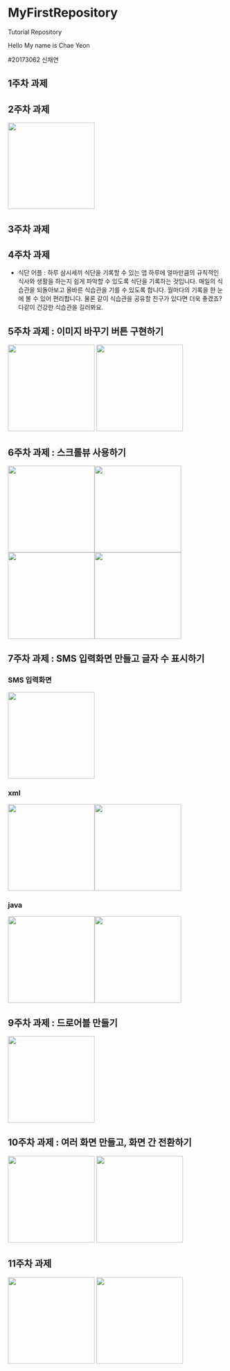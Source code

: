 # MyFirstRepository
Tutorial Repository

Hello My name is Chae Yeon

#20173062 신채연

## 1주차 과제

## 2주차 과제
<img src = "https://github.com/schaeyeon/20173062_SCY_androidApp/blob/master/2%E1%84%8C%E1%85%AE%E1%84%8E%E1%85%A1_20173062_%E1%84%89%E1%85%B5%E1%86%AB%E1%84%8E%E1%85%A2%E1%84%8B%E1%85%A7%E1%86%AB.png" width ="200"/>

## 3주차 과제

## 4주차 과제

- 식단 어플
 : 하루 삼시세끼 식단을 기록할 수 있는 앱
 하루에 얼마만큼의 규칙적인 식사와 생활을 하는지 쉽게 파악할 수 있도록 식단을 기록하는 것입니다.
 매일의 식습관을 되돌아보고 올바른 식습관을 기를 수 있도록 합니다.
 월마다의 기록을 한 눈에 볼 수 있어 편리합니다. 물론 같이 식습관을 공유할 친구가 있다면 더욱 좋겠죠?
 다같이 건강한 식습관을 길러봐요.

## 5주차 과제 : 이미지 바꾸기 버튼 구현하기
<img src = "https://user-images.githubusercontent.com/90373243/136207264-964d5cdf-08b7-490b-9918-e922dab2210c.png" width ="200"/>
<img src = "https://user-images.githubusercontent.com/90373243/136207274-1f856e7e-9bff-4390-a17a-333459ebc1b7.png" width ="200"/>


## 6주차 과제 : 스크롤뷰 사용하기
<img src ="https://user-images.githubusercontent.com/90373243/137474291-11ea2a4c-00a3-4db6-ac0b-f1c6682ce538.png" width ="200" /><img src = "https://user-images.githubusercontent.com/90373243/137474307-864c79ca-675b-4bbc-a4d0-741778270b08.png" width ="200" />
<img src ="https://user-images.githubusercontent.com/90373243/137474313-01bef9d8-68bf-49ce-be11-d7f4cb6536e0.png" width ="200" /><img src = "https://user-images.githubusercontent.com/90373243/137474316-8eb37515-23cf-48d6-bba6-a7a9957f1878.png" width ="200" />

## 7주차 과제 : SMS 입력화면 만들고 글자 수 표시하기
### SMS 입력화면
<img src ="https://user-images.githubusercontent.com/90373243/137630673-9cb89df4-ef55-4bf8-a6e2-e8e153de3be1.png" width ="200" />

### xml
<img src ="https://user-images.githubusercontent.com/90373243/137630675-b9104d3e-3353-482e-9aeb-937648852fff.png" width ="200" /><img src = "https://user-images.githubusercontent.com/90373243/137630681-9ea947ca-0aef-4bfc-b73e-e148b6f7beba.png" width ="200" />

### java
<img src ="https://user-images.githubusercontent.com/90373243/137630685-6d5260b7-7d20-4389-86e2-c59d9491331e.png" width ="200" /><img src = "https://user-images.githubusercontent.com/90373243/137630688-1dd0dce6-70b2-4da9-a776-2ed0394c2794.png" width ="200" />

## 9주차 과제 : 드로어블 만들기 
<img src = "https://user-images.githubusercontent.com/90373243/140094280-11b55398-eaf3-42ed-9c0b-98f9f91545ba.png" width ="200" />

## 10주차 과제 : 여러 화면 만들고, 화면 간 전환하기
<img src = "https://user-images.githubusercontent.com/90373243/140702987-bd1248ad-09a5-4823-a2a5-edbe55cd0c69.png" width ="200" />
<img src = "https://user-images.githubusercontent.com/90373243/140702901-66876012-4146-4eb7-8c10-b16a8e1c3d67.png" width ="200" />

## 11주차 과제
<img src = "https://user-images.githubusercontent.com/90373243/141428786-4b1662ab-26a1-4748-86a3-d9bbdec2f6e2.png" width ="200" />
<img src = "https://user-images.githubusercontent.com/90373243/141428788-c93b0847-31e6-489c-927e-df8e1787bb94.png" width ="200" />


